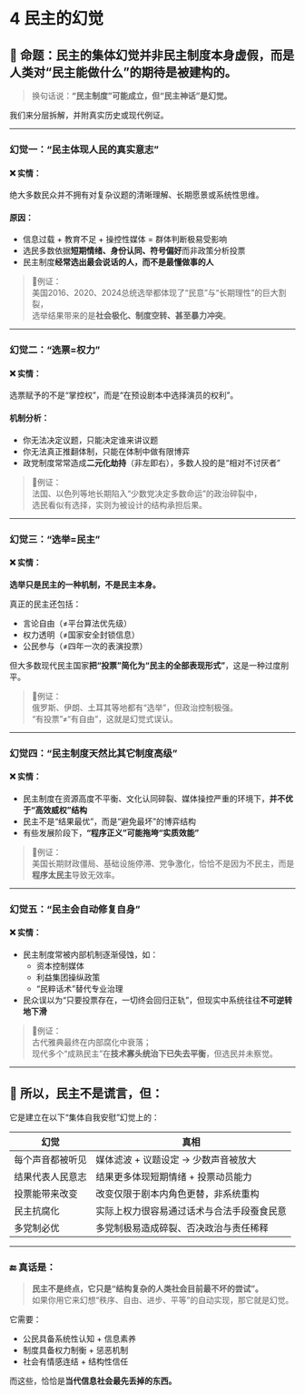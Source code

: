# 4 民主的幻觉

## 🧱 命题：**民主的集体幻觉并非民主制度本身虚假，而是人类对“民主能做什么”的期待是被建构的。**

> 换句话说：**“民主制度”可能成立，但“民主神话”是幻觉。**

我们来分层拆解，并附真实历史或现代例证。

***

###  幻觉一：**“民主体现人民的真实意志”**

#### ❌ 实情：

绝大多数民众并不拥有对复杂议题的清晰理解、长期愿景或系统性思维。

####  原因：

* 信息过载 + 教育不足 + 操控性媒体 = 群体判断极易受影响
* 选民多数依据**短期情绪、身份认同、符号偏好**而非政策分析投票
* 民主制度**经常选出最会说话的人，而不是最懂做事的人**

> 📍例证：\
> 美国2016、2020、2024总统选举都体现了“民意”与“长期理性”的巨大割裂，\
> 选举结果带来的是**社会极化、制度空转、甚至暴力冲突**。

***

###  幻觉二：**“选票=权力”**

#### ❌ 实情：

选票赋予的不是“掌控权”，而是“在预设剧本中选择演员的权利”。

####  机制分析：

* 你无法决定议题，只能决定谁来讲议题
* 你无法真正推翻体制，只能在体制中做有限博弈
* 政党制度常常造成**二元化劫持**（非左即右），多数人投的是“相对不讨厌者”

> 📍例证：\
> 法国、以色列等地长期陷入“少数党决定多数命运”的政治碎裂中，\
> 选民看似有选择，实则为被设计的结构承担后果。

***

###  幻觉三：**“选举=民主”**

#### ❌ 实情：

**选举只是民主的一种机制，不是民主本身。**

真正的民主还包括：

* 言论自由（≠平台算法优先级）
* 权力透明（≠国家安全封锁信息）
* 公民参与（≠四年一次的表演投票）

但大多数现代民主国家**把“投票”简化为“民主的全部表现形式”**，这是一种过度削平。

> 📍例证：\
> 俄罗斯、伊朗、土耳其等地都有“选举”，但政治控制极强。\
> “有投票”≠“有自由”，这就是幻觉式误认。

***

###  幻觉四：**“民主制度天然比其它制度高级”**

#### ❌ 实情：

* 民主制度在资源高度不平衡、文化认同碎裂、媒体操控严重的环境下，**并不优于“高效威权”结构**
* 民主不是“结果最优”，而是“避免最坏”的博弈结构
* 有些发展阶段下，**“程序正义”可能拖垮“实质效能”**

> 📍例证：\
> 美国长期财政僵局、基础设施停滞、党争激化，恰恰不是因为不民主，而是**程序太民主**导致无效率。

***

###  幻觉五：**“民主会自动修复自身”**

#### ❌ 实情：

* 民主制度常被内部机制逐渐侵蚀，如：
  * 资本控制媒体
  * 利益集团操纵政策
  * “民粹话术”替代专业治理
* 民众误以为“只要投票存在，一切终会回归正轨”，但现实中系统往往**不可逆转地下滑**

> 📍例证：\
> 古代雅典最终在内部腐化中衰落；\
> 现代多个“成熟民主”在**技术寡头统治下已失去平衡**，但选民并未察觉。

***

## 🧭 所以，民主不是谎言，但：

它是建立在以下“集体自我安慰”幻觉上的：

| 幻觉       | 真相                    |
| -------- | --------------------- |
| 每个声音都被听见 | 媒体滤波 + 议题设定 → 少数声音被放大 |
| 结果代表人民意志 | 结果更多体现短期情绪 + 投票动员能力   |
| 投票能带来改变  | 改变仅限于剧本内角色更替，非系统重构    |
| 民主抗腐化    | 实际上权力很容易通过话术与合法手段蚕食民意 |
| 多党制必优    | 多党制极易造成碎裂、否决政治与责任稀释   |

***

### 🔚 真话是：

> **民主不是终点，它只是“结构复杂的人类社会目前最不坏的尝试”。**\
> 如果你用它来幻想“秩序、自由、进步、平等”的自动实现，那它就是幻觉。

它需要：

* 公民具备系统性认知 + 信息素养
* 制度具备权力制衡 + 惩恶机制
* 社会有情感连结 + 结构性信任

而这些，恰恰是**当代信息社会最先丢掉的东西。**
